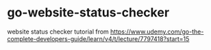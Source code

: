 # go-website-status-checker
website status checker tutorial from https://www.udemy.com/go-the-complete-developers-guide/learn/v4/t/lecture/7797418?start=15
